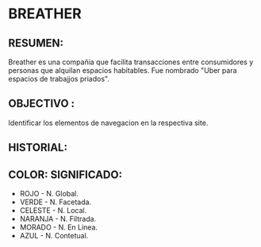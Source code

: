 BREATHER
=========
RESUMEN:
----------------
Breather es una compañia que facilita transacciones entre consumidores y personas que alquilan espacios habitables. Fue nombrado "Uber para espacios de trabajjos priados".

OBJECTIVO :
------------
Identificar los elementos de navegacion en la respectiva site.

HISTORIAL:
-----------
 COLOR:               SIGNIFICADO:
 ------------------
 - ROJO              -  N. Global.
 - VERDE             -  N. Facetada.
 - CELESTE           -  N. Local.
 - NARANJA           -  N. Filtrada.
 - MORADO            -  N. En Linea.
 - AZUL              -  N. Contetual.
 
